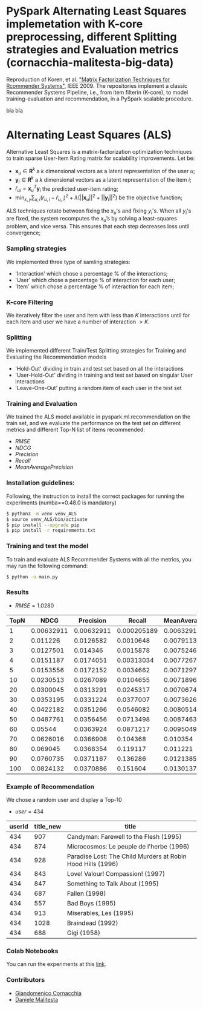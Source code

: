 # PySpark Alternating Least Squares implemetation with K-core preprocessing, different Splitting strategies and Evaluation metrics (cornacchia-malitesta-big-data)
Reproduction of Koren, et al. ["Matrix Factorization Techniques for Rcommender Systems"](https://ieeexplore.ieee.org/stamp/stamp.jsp?tp=&arnumber=5197422), IEEE 2009.
The repositories implement a classic Recommender Systems Pipeline, i.e., from item filterin (K-core), to model training-evaluation and recommendation, in a PySpark scalable procedure.

bla bla


# Alternating Least Squares (ALS)
Alternative Least Squares is a matrix-factorization optimization techniques to train sparse User-Item Rating matrix for scalability improvements.
Let be:
- $\mathbf{x}_u \in \mathbf{R}^k$ a $k$ dimensional vectors as a latent representation of the user $u$;
- $\mathbf{y}_i \in \mathbf{R}^k$ a $k$ dimensional vectors as a latent representation of the item $i$;
- $\hat{r}_{ui} = \mathbf{x}_u^T \mathbf{y}_i$ the predicted user-item rating;
- $\min_{x,y} \sum_{u,i} (r_{u,i}-\hat{r}_{u,i})^{2} + \lambda(|| \mathbf{x}_u ||^2 + || \mathbf{y}_i ||^2)$ be the objective function;

ALS techniques rotate between fixing the $x_u$'s and fixing $y_i$'s.  When all $y_i$'s are fixed, the system recomputes the $x_u$’s by solving a least-squares problem, and vice versa. This ensures that each step decreases loss until convergence;

### Sampling strategies
We implemented three type of samling strategies:
- 'Interaction' which chose a percentage % of the interactions;
- 'User' which chose a percentage % of interaction for each user;
- 'Item' which chose a percentage % of interaction for each item;

### K-core Filtering
We iteratively filter the user and item with less than $K$ interactions until for each item and user we have a number of interaction $>K$.

### Splitting
We implemented different Train/Test Splitting strategies for Training and Evaluating the Recommendation models
- 'Hold-Out' dividing in train and test set based on all the interactions
- 'User-Hold-Out' dividing in training and test set based on singular User interactions
- 'Leave-One-Out' putting a random item of each user in the test set

### Training and Evaluation
We trained the ALS model available in pyspark.ml.recommendation on the train set, and we evaluate the performance on the test set on different metrics and different Top-N list of items recommended:
- $RMSE$
- $NDCG$
- $Precision$
- $Recall$
- $MeanAveragePrecision$


### Installation guidelines:
Following, the instruction to install the correct packages for running the experiments (numba==0.48.0 is mandatory)

```bash
$ python3 -m venv venv_ALS
$ source venv_ALS/bin/activate
$ pip install --upgrade pip
$ pip install -r requirements.txt
```

### Training and test the model
To train and evaluate ALS Recommender Systems with all the metrics, you may run the following command:

```bash
$ python -u main.py
```

### Results

- $RMSE = 1.0280$

|   TopN |       NDCG |   Precision |      Recall |   MeanAveragePrecision |
|--------|------------|-------------|-------------|------------------------|
|      1 | 0.00632911 |  0.00632911 | 0.000205189 |             0.00632911 |
|      2 | 0.011226   |  0.0126582  | 0.0010648   |             0.00791139 |
|      3 | 0.0127501  |  0.014346   | 0.0015878   |             0.00752461 |
|      4 | 0.0151187  |  0.0174051  | 0.00313034  |             0.00772679 |
|      5 | 0.0153556  |  0.0172152  | 0.0034662   |             0.00712975 |
|     10 | 0.0230513  |  0.0267089  | 0.0104655   |             0.00718967 |
|     20 | 0.0300045  |  0.0313291  | 0.0245317   |             0.00706743 |
|     30 | 0.0353195  |  0.0331224  | 0.0377007   |             0.00736266 |
|     40 | 0.0422182  |  0.0351266  | 0.0546082   |             0.00805145 |
|     50 | 0.0487761  |  0.0356456  | 0.0713498   |             0.00874634 |
|     60 | 0.05544    |  0.0363924  | 0.0871217   |             0.00950496 |
|     70 | 0.0626016  |  0.0366908  | 0.104368    |             0.010354   |
|     80 | 0.069045   |  0.0368354  | 0.119117    |             0.011221   |
|     90 | 0.0760735  |  0.0371167  | 0.136286    |             0.0121385  |
|    100 | 0.0824132  |  0.0370886  | 0.151604    |             0.0130137  |

### Example of Recommendation
We chose a random user and display a Top-10

- $user = 434$


|   userId |  title_new   | title                                                        |
| -------- | ------------ | -------------------------------------------------------------|
|      434 | 907          |  Candyman: Farewell to the Flesh (1995)                      |
|      434 | 874          |  Microcosmos: Le peuple de l'herbe (1996)                    |
|      434 | 928          |  Paradise Lost: The Child Murders at Robin Hood Hills (1996) |
|      434 | 843          |  Love! Valour! Compassion! (1997)                            |
|      434 | 847          |  Something to Talk About (1995)                              |
|      434 | 687          |  Fallen (1998)                                               |
|      434 | 557          |  Bad Boys (1995)                                             |
|      434 | 913          | Miserables, Les (1995)                                       |
|      434 | 1028         |  Braindead (1992)                                            |
|      434 | 688          |  Gigi (1958)                                                 |

### Colab Notebooks
You can run the experiments at this [link](https://colab.research.google.com/drive/1o18KCbRiM3xtNwtbCYw-_pdM47vdqzyO?usp=sharing).

### Contributors
- [Giandomenico Cornacchia](https://github.com/giandos200)
- [Daniele Malitesta](https://github.com/danielemalitesta)

